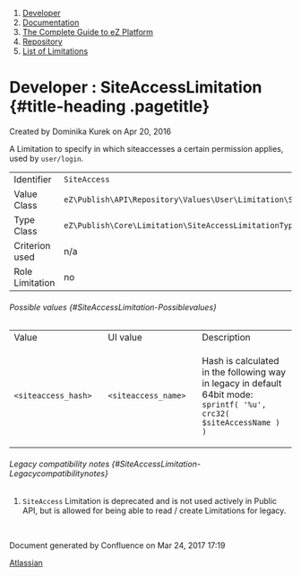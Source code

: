 1.  <span>[Developer](index.html)</span>
2.  <span>[Documentation](Documentation_31429504.html)</span>
3.  <span>[The Complete Guide to eZ
    Platform](The-Complete-Guide-to-eZ-Platform_31429526.html)</span>
4.  <span>[Repository](Repository_31432023.html)</span>
5.  <span>[List of
    Limitations](List-of-Limitations_31430459.html)</span>

<span id="title-text"> Developer : SiteAccessLimitation </span> {#title-heading .pagetitle}
===============================================================

Created by <span class="author"> Dominika Kurek</span> on Apr 20, 2016

A Limitation to specify in which siteaccesses a certain permission
applies, used by `user/login`.

|                 |                                                                         |
|-----------------|-------------------------------------------------------------------------|
| Identifier      | `SiteAccess`                                                            |
| Value Class     | `eZ\Publish\API\Repository\Values\User\Limitation\SiteAccessLimitation` |
| Type Class      | `eZ\Publish\Core\Limitation\SiteAccessLimitationType`                   |
| Criterion used  | n/a                                                                     |
| Role Limitation | no                                                                      |

###### Possible values {#SiteAccessLimitation-Possiblevalues}

<table>
<colgroup>
<col width="33%" />
<col width="33%" />
<col width="33%" />
</colgroup>
<tbody>
<tr class="odd">
<td align="left">Value</td>
<td align="left">UI value</td>
<td align="left">Description</td>
</tr>
<tr class="even">
<td align="left"><code>&lt;siteaccess_hash&gt;</code></td>
<td align="left"><code>&lt;siteaccess_name&gt;</code></td>
<td align="left"><p>Hash is calculated in the following way in legacy in default 64bit mode: <code>sprintf( '%u', crc32( $siteAccessName ) )</code></p></td>
</tr>
</tbody>
</table>

###### Legacy compatibility notes {#SiteAccessLimitation-Legacycompatibilitynotes}

1.  <span> `SiteAccess` Limitation</span> is deprecated and is not used
    actively in Public API, but is allowed for being able to read /
    create Limitations for legacy.

 

Document generated by Confluence on Mar 24, 2017 17:19

[Atlassian](http://www.atlassian.com/)


